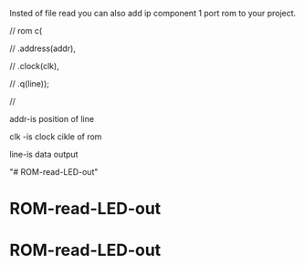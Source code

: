 Insted of file read you can also add ip component 1 port rom to your project.

//	  rom c(

//	  .address(addr),

//	  .clock(clk),

//	  .q(line));

//	


addr-is position of line

clk -is clock cikle of rom

line-is data output

"# ROM-read-LED-out" 
# ROM-read-LED-out
# ROM-read-LED-out
